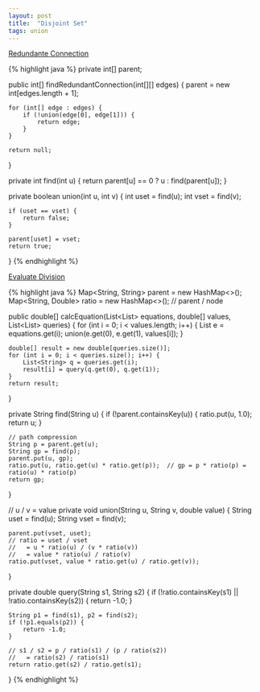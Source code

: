 ```yaml
---
layout: post
title:  "Disjoint Set"
tags: union
---
```

[Redundante Connection][redundant-connection]

{% highlight java %}
private int[] parent;

public int[] findRedundantConnection(int[][] edges) {
    parent = new int[edges.length + 1];

    for (int[] edge : edges) {
        if (!union(edge[0], edge[1])) {
            return edge;
        }
    }

    return null;
}

private int find(int u) {
    return parent[u] == 0 ? u : find(parent[u]);
}

private boolean union(int u, int v) {
    int uset = find(u);
    int vset = find(v);

    if (uset == vset) {
        return false;
    }

    parent[uset] = vset;
    return true;
}
{% endhighlight %}

[Evaluate Division][evaluate-division]

{% highlight java %}
Map<String, String> parent = new HashMap<>();
Map<String, Double> ratio = new HashMap<>();  // parent / node

public double[] calcEquation(List<List<String>> equations, double[] values, List<List<String>> queries) {
    for (int i = 0; i < values.length; i++) {
        List<String> e = equations.get(i);
        union(e.get(0), e.get(1), values[i]);
    }

    double[] result = new double[queries.size()];
    for (int i = 0; i < queries.size(); i++) {
        List<String> q = queries.get(i);
        result[i] = query(q.get(0), q.get(1));
    }
    return result;
}

private String find(String u) {
    if (!parent.containsKey(u)) {
        ratio.put(u, 1.0);
        return u;
    }

    // path compression
    String p = parent.get(u);
    String gp = find(p);
    parent.put(u, gp);
    ratio.put(u, ratio.get(u) * ratio.get(p));  // gp = p * ratio(p) = ratio(u) * ratio(p)
    return gp;
}

// u / v = value
private void union(String u, String v, double value) {
    String uset = find(u);
    String vset = find(v);

    parent.put(vset, uset);
    // ratio = uset / vset
    //   = u * ratio(u) / (v * ratio(v))
    //   = value * ratio(u) / ratio(v)
    ratio.put(vset, value * ratio.get(u) / ratio.get(v));
}

private double query(String s1, String s2) {
    if (!ratio.containsKey(s1) || !ratio.containsKey(s2)) {
        return -1.0;
    }

    String p1 = find(s1), p2 = find(s2);
    if (!p1.equals(p2)) {
        return -1.0;
    }

    // s1 / s2 = p / ratio(s1) / (p / ratio(s2))
    //   = ratio(s2) / ratio(s1)
    return ratio.get(s2) / ratio.get(s1);
}
{% endhighlight %}

[evaluate-division]: https://leetcode.com/problems/evaluate-division/
[redundant-connection]: https://leetcode.com/problems/redundant-connection/
